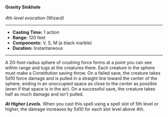 #### Gravity Sinkhole
*4th-level evocation* (Wizard)
___
- **Casting Time:** 1 action
- **Range:** 120 feet
- **Components:** V, S, M (a black marble)
- **Duration:** Instantaneous
---
A 20-foot-radius sphere of crushing force forms at a point you can see within range and tugs at the creatures there. Each creature in the sphere must make a Constitution saving throw. On a failed save, the creature takes 5d10 force damage and is pulled in a straight line toward the center of the sphere, ending in an unoccupied space as close to the center as possible (even if that space is in the air). On a successful save, the creature takes half as much damage and isn't pulled.

***At Higher Levels.*** When you cast this spell using a spell slot of 5th level or higher, the damage increases by 5d10 for each slot level above 4th.